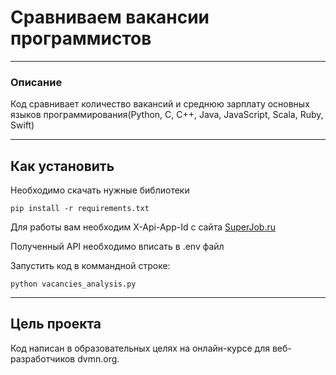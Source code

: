 # Сравниваем вакансии программистов
---

### Описание

Код сравнивает количество вакансий и среднюю зарплату основных языков программирования(Python, C, C++, Java, JavaScript, Scala, Ruby, Swift)

---

## Как установить

Необходимо скачать нужные библиотеки
```
pip install -r requirements.txt
```

Для работы вам необходим X-Api-App-Id с сайта [SuperJob.ru](https://api.superjob.ru)

Полученный API необходимо вписать в .env файл

Запустить код в коммандной строке: 
```
python vacancies_analysis.py
```

---

## Цель проекта

Код написан в образовательных целях на онлайн-курсе для веб-разработчиков dvmn.org.
